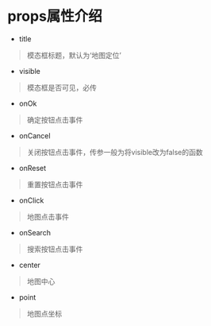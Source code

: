 # props属性介绍
* title 
> 模态框标题，默认为‘地图定位’
* visible
> 模态框是否可见，必传
* onOk
> 确定按钮点击事件
* onCancel
> 关闭按钮点击事件，传参一般为将visible改为false的函数
* onReset
> 重置按钮点击事件
* onClick
> 地图点击事件
* onSearch
> 搜索按钮点击事件
* center
> 地图中心
* point
> 地图点坐标
